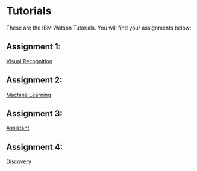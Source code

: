 # Tutorials
These are the IBM Watson Tutorials. You will find your assignments below:
## Assignment 1: 
   [Visual Recognition](
        https://github.com/efwoods/Tutorials/blob/master/Watson-Visual-Recognition-GUI.md
      )
## Assignment 2:
   [Machine Learning](https://github.com/shauryg/Watson-CI/tree/master/Tutorials/Machine%20Learning)
## Assignment 3:
   [Assistant](https://github.com/efwoods/Tutorials/blob/master/Assistant.md)
## Assignment 4:
   [Discovery](https://github.com/efwoods/Tutorials/blob/master/Watson-Discovery/Watson-Discovery-GUI(Tooling).md)

